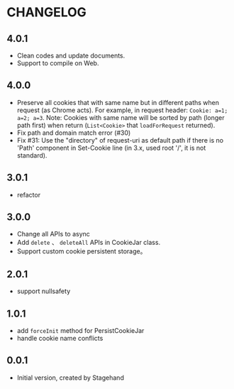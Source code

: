# CHANGELOG

## 4.0.1

- Clean codes and update documents.
- Support to compile on Web.

## 4.0.0

- Preserve all cookies that with same name but in different paths when request (as Chrome acts).
  For example, in request header: `Cookie: a=1; a=2; a=3`.
  Note: Cookies with same name will be sorted by path (longer path first)
  when return (`List<Cookie>` that `loadForRequest` returned).
- Fix path and domain match error (#30)
- Fix #31: Use the "directory" of request-uri as default path if there is no 'Path' component in Set-Cookie line
  (in 3.x, used root '/', it is not standard).

## 3.0.1

- refactor

## 3.0.0

- Change all APIs to async
- Add `delete` 、 `deleteAll` APIs in CookieJar class.
- Support custom cookie persistent storage。

## 2.0.1

- support nullsafety

## 1.0.1

- add `forceInit` method for PersistCookieJar
- handle  cookie name conflicts 

## 0.0.1

- Initial version, created by Stagehand
